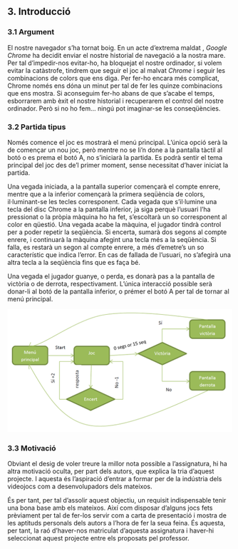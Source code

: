 ## 3. Introducció

### 3.1 Argument
El nostre navegador s’ha tornat boig. En un acte d’extrema maldat , *Google Chrome* ha decidit enviar el nostre historial de navegació a la nostra mare. Per tal d’impedir-nos evitar-ho, ha bloquejat el nostre ordinador, si volem evitar la catàstrofe, tindrem que seguir el joc al malvat *Chrome* i seguir les combinacions de colors que ens diga. Per fer-ho encara més complicat, Chrome només ens dóna un minut per tal de fer les quinze combinacions que ens mostra. Si aconseguim fer-ho abans de que s’acabe el temps, esborrarem amb èxit el nostre historial i recuperarem el control del nostre ordinador. Però si no ho fem... ningú pot imaginar-se les conseqüències.

### 3.2 Partida tipus
Només comence el joc es mostrarà el menú principal. L’única opció serà la de començar un nou joc, però mentre no se li’n done a la pantalla tàctil al botó o es prema el botó A, no s’iniciarà la partida. Es podrà sentir el tema principal del joc des de’l primer moment, sense necessitat d’haver iniciat la partida.

Una vegada iniciada, a la pantalla superior començarà el compte enrere, mentre que a la inferior començarà la primera seqüència de colors, il·luminant-se les tecles corresponent. Cada vegada que s’il·lumine una tecla del disc Chrome a la pantalla inferior, ja siga perquè l’usuari l’ha pressionat o la pròpia màquina ho ha fet, s’escoltarà un so corresponent al color en qüestió. Una vegada acabe la màquina, el jugador tindrà control per a poder repetir la seqüència. Si encerta, sumarà dos segons al compte enrere, i continuarà la màquina afegint una tecla més a la seqüència. Si falla, es restarà un segon al compte enrere, a més d’emetre’s un so característic que indica l’error. En cas de fallada de l’usuari, no s’afegirà una altra tecla a la seqüència fins que es faça bé.

Una vegada el jugador guanye, o perda, es donarà pas a la pantalla de victòria o de derrota, respectivament. L’única interacció possible serà donar-li al botó de la pantalla inferior, o prémer el botó A per tal de tornar al menú principal.

![Figura 1: Diagrama de flux d'una partida tipus](imgs/memoria/1.png)

### 3.3 Motivació
Obviant el desig de voler treure la millor nota possible a l’assignatura, hi ha altra motivació oculta, per part dels autors, que explica la tria d’aquest projecte. I aquesta és l’aspiració d’entrar a formar per de la indústria dels videojocs com a desenvolupadors dels mateixos.

És per tant, per tal d’assolir aquest objectiu, un requisit indispensable tenir una bona base amb els mateixos. Així com disposar d’alguns jocs fets prèviament per tal de fer-los servir com a carta de presentació i mostra de les aptituds personals dels autors a l’hora de fer la seua feina. És aquesta, per tant, la raó d’haver-nos matriculat d’aquesta assignatura i haver-hi seleccionat aquest projecte entre els proposats pel professor.
